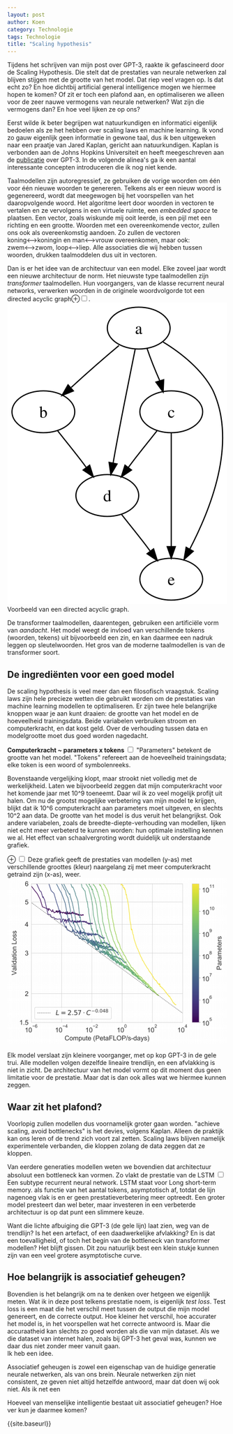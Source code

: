```yaml
---
layout: post
author: Koen
category: Technologie
tags: Technologie
title: "Scaling hypothesis"
---
```

Tijdens het schrijven van mijn post over GPT-3, raakte ik gefascineerd door de Scaling Hypothesis. Die stelt dat de prestaties van neurale netwerken zal blijven stijgen met de grootte van het model. Dat riep veel vragen op. Is dat echt zo? En hoe dichtbij artificial general intelligence mogen we hiermee hopen te komen? Of zit er toch een plafond aan, en optimaliseren we alleen voor de zeer nauwe vermogens van neurale netwerken? Wat zijn die vermogens dan? En hoe veel lijken ze op ons?
<!--more-->

Eerst wilde ik beter begrijpen wat natuurkundigen en informatici eigenlijk bedoelen als ze het hebben over scaling laws en machine learning. Ik vond zo gauw eigenlijk geen informatie in gewone taal, dus ik ben uitgeweken naar een praatje van Jared Kaplan, gericht aan natuurkundigen. Kaplan is verbonden aan de Johns Hopkins Universiteit en heeft meegeschreven aan de <a href="https://arxiv.org/abs/2005.14165" target="_blank">publicatie</a> over GPT-3. In de volgende alinea's ga ik een aantal interessante concepten introduceren die ik nog niet kende.  

Taalmodellen zijn autoregressief, ze gebruiken de vorige woorden om één voor één nieuwe woorden te genereren. Telkens als er een nieuw woord is gegenereerd, wordt dat meegewogen bij het voorspellen van het daaropvolgende woord. Het algoritme leert door woorden in vectoren te vertalen en ze vervolgens in een virtuele ruimte, een <i>embedded space</i> te plaatsen. Een vector, zoals wiskunde mij ooit leerde, is een pijl met een richting en een grootte. Woorden met een overeenkomende vector, zullen ons ook als overeenkomstig aandoen. Zo zullen de vectoren koning&#10231;koningin en man&#10231;vrouw overeenkomen, maar ook: zwem&#10231;zwom, loop&#10231;liep. Alle associaties die wij hebben tussen woorden, drukken taalmoddelen dus uit in vectoren.

Dan is er het idee van de architectuur van een model. Elke zoveel jaar wordt een nieuwe architectuur de norm. Het nieuwste type taalmodellen zijn <i>transformer</i> taalmodellen. Hun voorgangers, van de klasse recurrent neural networks, verwerken woorden in de originele woordvolgorde tot een directed acyclic graph<label for="sn-dag" class="margin-toggle">⊕</label><input type="checkbox" id="sn-dag" class="margin-toggle"/>.
<span class="marginnote">
    <img src="/assets/images/2021-05-05-Scaling-hypothesis/DAG.svg" alt="Voorbeeld van een directed acyclic graph.">
    Voorbeeld van een directed acyclic graph.
</span>


De transformer taalmodellen, daarentegen, gebruiken een artificiële vorm van <i>aandacht</i>. Het model weegt de invloed van verschillende tokens (woorden, tekens) uit bijvoorbeeld een zin, en kan daarmee een nadruk leggen op sleutelwoorden. Het gros van de moderne taalmodellen is van de transformer soort. 

## De ingrediënten voor een goed model
De scaling hypothesis is veel meer dan een filosofisch vraagstuk. Scaling laws zijn hele precieze wetten die gebruikt worden om de prestaties van machine learning modellen te optimaliseren. Er zijn twee hele belangrijke knoppen waar je aan kunt draaien: de grootte van het model en de hoeveelheid trainingsdata. Beide variabelen verbruiken stroom en computerkracht, en dat kost geld. Over de verhouding tussen data en modelgrootte moet dus goed worden nagedacht. 

<b>Computerkracht ~ parameters x tokens</b><label for="sn-formula"
       class="margin-toggle sidenote-number">
</label>
<input type="checkbox"
       id="sn-formula"
       class="margin-toggle"/>
<span class="sidenote">"Parameters" betekent de grootte van het model. "Tokens" refereert aan de hoeveelheid trainingsdata; elke token is een woord of symbolenreeks.</span>

Bovenstaande vergelijking klopt, maar strookt niet volledig met de werkelijkheid. Laten we bijvoorbeeld zeggen dat mijn computerkracht voor het komende jaar met 10^9 toeneemt. Daar wil ik zo veel mogelijk profijt uit halen. Om nu de grootst mogelijke verbetering van mijn model te krijgen, blijkt dat ik 10^6 computerkracht aan parameters moet uitgeven, en slechts 10^2 aan data. De grootte van het model is dus veruit het belangrijkst. Ook andere variabelen, zoals de breedte-diepte-verhouding van modellen, lijken niet echt meer verbeterd te kunnen worden: hun optimale instelling kennen we al. Het effect van schaalvergroting wordt duidelijk uit onderstaande grafiek. 

<label for="mn-graph"
       class="margin-toggle">⊕
</label>
<input type="checkbox"
       id="mn-graph"
       class="margin-toggle"/>
<span class="marginnote">Deze grafiek geeft de prestaties van modellen (y-as) met verschillende groottes (kleur) naargelang zij met meer computerkracht getraind zijn (x-as), weer.</span>
![Curve die computerkracht tegen prestatie uitzet.](/assets/images/2021-05-05-Scaling-hypothesis/Compute.png)

Elk model verslaat zijn kleinere voorganger, met op kop GPT-3 in de gele trui. Alle modellen volgen dezelfde lineaire trendlijn, en een afvlakking is niet in zicht. De architectuur van het model vormt op dit moment dus geen limitatie voor de prestatie. Maar dat is dan ook alles wat we hiermee kunnen zeggen. 

## Waar zit het plafond?
Voorlopig zullen modellen dus voornamelijk groter gaan worden. "achieve scaling, avoid bottlenecks" is het devies, volgens Kaplan. Alleen de praktijk kan ons leren of de trend zich voort zal zetten. Scaling laws blijven namelijk experimentele verbanden, die kloppen zolang de data zeggen dat ze kloppen.

Van eerdere generaties modellen weten we bovendien dat architectuur absoluut een bottleneck kan vormen. Zo vlakt de prestatie van de LSTM<label for="sn-lstm" class="margin-toggle sidenote-number"></label>
<input type="checkbox"
       id="sn-lstm"
       class="margin-toggle"/>
<span class="sidenote">Een subtype recurrent neural network. LSTM staat voor Long short-term memory.</span> als functie van het aantal tokens, asymptotisch af, totdat de lijn nagenoeg vlak is en er geen prestatieverbetering meer optreedt. Een groter model presteert dan wel beter, maar investeren in een verbeterde architectuur is op dat punt een slimmere keuze. 

Want die lichte afbuiging die GPT-3 (de gele lijn) laat zien, weg van de trendlijn? Is het een artefact, of een daadwerkelijke afvlakking? En is dat een toevalligheid, of toch het begin van de bottleneck van transformer modellen? Het blijft gissen. Dit zou natuurlijk best een klein stukje kunnen zijn van een veel grotere asymptotische curve. 


## Hoe belangrijk is associatief geheugen?
Bovendien is het belangrijk om na te denken over hetgeen we eigenlijk meten. Wat ik in deze post telkens prestatie noem, is eigenlijk <i>test loss</i>. Test loss is een maat die het verschil meet tussen de output die mijn model genereert, en de correcte output. Hoe kleiner het verschil, hoe accurater het model is, in het voorspellen wat het correcte antwoord is. Maar die accuraatheid kan slechts zo goed worden als die van mijn dataset. Als we die dataset van internet halen, zoals bij GPT-3 het geval was, kunnen we daar dus niet zonder meer vanuit gaan.      
Ik heb een idee. 

Associatief geheugen is zowel een eigenschap van de huidige generatie neurale netwerken, als van ons brein. 
Neurale netwerken zijn niet consistent, ze geven niet altijd hetzelfde antwoord, maar dat doen wij ook niet. Als ik net een 


Hoeveel van menselijke intelligentie bestaat uit associatief geheugen? Hoe ver kun je daarmee komen? 

{{site.baseurl}}